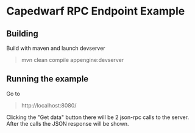 Capedwarf RPC Endpoint Example
========================

Building
---

Build with maven and launch devserver

>mvn clean compile appengine:devserver

Running the example
---

Go to

> http://localhost:8080/

Clicking the "Get data" button there will be 2 json-rpc calls to the server.
After the calls the JSON response will be shown.



